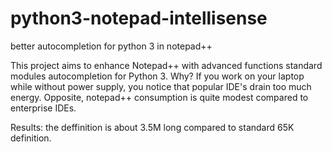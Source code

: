 # python3-notepad-intellisense
better autocompletion for python 3 in notepad++

This project aims to enhance Notepad++ with advanced functions standard modules autocompletion for Python 3.
Why?
If you work on your laptop while without power supply, you notice that popular IDE's drain too much energy.
Opposite, notepad++ consumption is quite modest compared to enterprise IDEs.

Results:
the deffinition is about 3.5M long compared to standard 65K definition.
